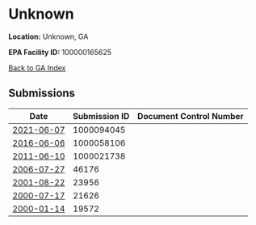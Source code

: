 # Unknown

**Location:** Unknown, GA

**EPA Facility ID:** 100000165625

[Back to GA Index](../../index.md)

## Submissions

| Date | Submission ID | Document Control Number |
|------|--------------|-------------------------|
| [2021-06-07](submissions/1000094045.md) | 1000094045 |  |
| [2016-06-06](submissions/1000058106.md) | 1000058106 |  |
| [2011-06-10](submissions/1000021738.md) | 1000021738 |  |
| [2006-07-27](submissions/46176.md) | 46176 |  |
| [2001-08-22](submissions/23956.md) | 23956 |  |
| [2000-07-17](submissions/21626.md) | 21626 |  |
| [2000-01-14](submissions/19572.md) | 19572 |  |
